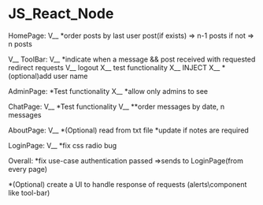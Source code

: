 # JS_React_Node
HomePage:
V__ *order posts by last user post(if exists) => n-1 posts
	if not => n posts

V__ ToolBar:
V__ *indicate when a message && post received with requested redirect requests
V__ logout
X__ test functionality
X__ INJECT
X__ *(optional)add user name

AdminPage:
*Test functionality
X__ *allow only admins to see

ChatPage:
V__ *Test functionality
V__ **order messages by date, n messages

AboutPage:
V__ *(Optional) read from txt file
*update if notes are required

LoginPage:
V__ *fix css radio bug


Overall:
*fix use-case authentication passed =>sends to LoginPage(from every page)

*(Optional) create a UI to handle response of requests (alerts\component like tool-bar)
